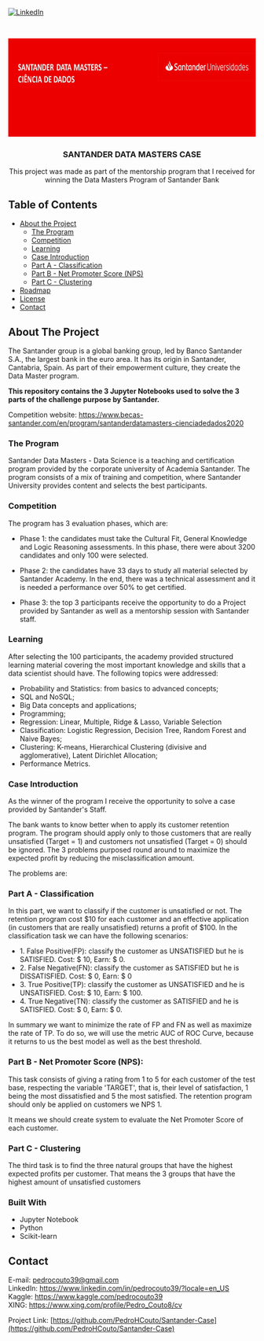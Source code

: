 <!--
*** I got this amazing README from here: https://github.com/othneildrew/Best-README-Template 
-->


[![LinkedIn][linkedin-shield]][linkedin-url]



<!-- PROJECT LOGO -->
<br />
<p align="center">
  <a href="https://github.com/PedroHCouto/Santander-Case">
    <img src="images/logo.jpeg" width="800" height="200">
  </a>

  <h3 align="center">SANTANDER DATA MASTERS CASE</h3>

  <p align="center">
    This project was made as part of the mentorship program that I received for winning the Data Masters Program of Santander Bank
    <br />
  </p>
</p>



<!-- TABLE OF CONTENTS -->
## Table of Contents

* [About the Project](#about-the-project)
  * [The Program](#the-program)
  * [Competition](#competition)
  * [Learning](#learning)
  * [Case Introduction](#case-introduction)
  * [Part A - Classification](part-a-classification)
  * [Part B - Net Promoter Score (NPS)](#part-b-net-promoter-score-(NPS))
  * [Part C - Clustering](#part-c-clustering)
* [Roadmap](#roadmap)
* [License](#license)
* [Contact](#contact)



<!-- ABOUT THE PROJECT -->
## About The Project

The Santander group is a global banking group, led by Banco Santander S.A., the largest bank in the euro area. It has its origin in Santander, Cantabria, Spain.
As part of their empowerment culture, they create the Data Master program.

**This repository contains the 3 Jupyter Notebooks used to solve the 3 parts of the challenge purpose by Santander.**

Competition website: https://www.becas-santander.com/en/program/santanderdatamasters-cienciadedados2020

### The Program

Santander Data Masters - Data Science is a teaching and certification program provided by the corporate university of Academia Santander.
The program consists of a mix of training and competition, where Santander University provides content and selects the best participants.


### Competition
The program has 3 evaluation phases, which are:

* []()Phase 1: the candidates must take the Cultural Fit, General Knowledge and Logic Reasoning assessments. In this phase, there were about 3200 candidates and only 100 were selected.

* []()Phase 2: the candidates have 33 days to study all material selected by Santander Academy. In the end, there was a technical assessment and it is needed a performance over 50% to get certified.

* []()Phase 3: the top 3 participants receive the opportunity to do a Project provided by Santander as well as a mentorship session with Santander staff.

### Learning
After selecting the 100 participants, the academy provided structured learning material covering the most important knowledge and skills that a data scientist should have. The following topics were addressed:

* []() Probability and Statistics: from basics to advanced concepts;
* []() SQL and NoSQL;
* []() Big Data concepts and applications;
* []() Programming;
* []() Regression: Linear, Multiple, Ridge & Lasso, Variable Selection
* []() Classification: Logistic Regression, Decision Tree, Random Forest and Naive Bayes;
* []() Clustering: K-means, Hierarchical Clustering (divisive and agglomerative), Latent Dirichlet Allocation;
* []() Performance Metrics.


### Case Introduction
As the winner of the program I receive the opportunity to solve a case provided by Santander's Staff.

The bank wants to know better when to apply its customer retention program. The program should apply only to those customers that are really unsatisfied (Target = 1) and customers not unsatisfied (Target = 0) should be ignored. The 3 problems purposed round around to maximize the expected profit by reducing the misclassification amount.

The problems are:

### Part A - Classification

In this part, we want to classify if the customer is unsatisfied or not. The retention program cost $10 for each customer and an effective application (in customers that are really unsatisfied) returns a profit of $100.
In the classification task we can have the following scenarios:

* []() 1. False Positive(FP): classify the customer as UNSATISFIED but he is SATISFIED. Cost: $ 10, Earn: $ 0.
* []() 2. False Negative(FN): classify the customer as SATISFIED but he is DISSATISFIED. Cost: $ 0, Earn: $ 0
* []() 3. True Positive(TP): classify the customer as UNSATISFIED and he is UNSATISFIED. Cost: $ 10, Earn: $ 100.
* []() 4. True Negative(TN): classify the customer as SATISFIED and he is SATISFIED. Cost: $ 0, Earn: $ 0.

In summary we want to minimize the rate of FP and FN as well as maximize the rate of TP. To do so, we will use the metric AUC of ROC Curve, because it returns to us the best model as well as the best threshold.

### Part B - Net Promoter Score (NPS):

This task consists of giving a rating from 1 to 5 for each customer of the test base, respecting the variable 'TARGET', that is, their level of satisfaction, 1 being the most dissatisfied and 5 the most satisfied. The retention program should only be applied on customers we NPS 1.

It means we should create system to evaluate the Net Promoter Score of each customer.


### Part C - Clustering

The third task is to find the three natural groups that have the highest expected profits per customer. That means the 3 groups that have the highest amount of unsatisfied customers

### Built With

* []() Jupyter Notebook
* []() Python
* []() Scikit-learn


<!-- CONTACT -->
## Contact

E-mail: pedrocouto39@gmail.com     
LinkedIn: https://www.linkedin.com/in/pedrocouto39/?locale=en_US   
Kaggle: https://www.kaggle.com/pedrocouto39   
XING: https://www.xing.com/profile/Pedro_Couto8/cv   

Project Link: [https://github.com/PedroHCouto/Santander-Case](https://github.com/PedroHCouto/Santander-Case)



[linkedin-shield]: https://img.shields.io/badge/-LinkedIn-black.svg?style=flat-square&logo=linkedin&colorB=555
[linkedin-url]: https://www.linkedin.com/in/pedrocouto39/?locale=en_US
[product-screenshot]: images/screenshot.png
